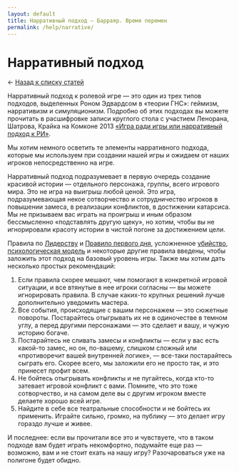 ```yaml
---
layout: default
title: Нарративный подход — Барраяр. Время перемен
permalink: /help/narrative/
---
```


# Нарративный подход

&larr; [Назад к списку статей](/help/)

Нарративный подход к ролевой игре — это один из трех типов подходов, выделенных Роном Эдвардсом в «теории ГНС»: геймизм, нарративизм и симуляционизм. Подробно об этих подходах вы можете прочитать в расшифровке записи круглого стола с участием Ленорана, Шатрова, Крайка на Комконе 2013 [«Игра ради игры или нарративный подход к РИ»](http://rojkov.livejournal.com/103782.html).

Мы хотим немного осветить те элементы нарративного подхода, которые мы используем при создании нашей игры и ожидаем от наших игроков непосредственно на игре.

Нарративный подход подразумевает в первую очередь создание красивой истории — отдельного персонажа, группы, всего игрового мира. Это не игра на выигрыш любой ценой. Это игра, подразумевающая некое сотворчество и сотрудничество игроков в повышении замеса, в реализации конфликтов, в достижении катарсиса. Мы не призываем вас играть на проигрыш и иным образом бессмысленно «подставлять другую щеку», но хотим, чтобы вы не игнорировали красоту истории в чистой погоне за достижением цели.

Правила по [Лидерству](/rules/roleplay/#section-3) и [Правило первого дня](/rules/war/#section-1), усложненное [убийство](/rules/war/#section-6), [психологическая модель](/rules/roleplay/#section-1) и некоторые другие правила введены, чтобы заложить этот подход на базовый уровень игры. Также мы хотим дать несколько простых рекомендаций:

1. Если правила скорее мешают, чем помогают в конкретной игровой ситуации, и все втянутые в нее игроки согласны — вы можете игнорировать правила. В случае каких-то крупных решений лучше дополнительно уведомить мастера.
2. Все события, происходящие с вашим персонажем — это сюжетные повороты. Постарайтесь отыгрывать их не в одиночестве в темном углу, а перед другими персонажами — это сделает и вашу, и чужую историю богаче.
3. Постарайтесь не сливать замесы и конфликты — если у вас есть какой-то замес, но он, по-вашему, слишком сложный или «противоречит вашей внутренней логике», — все-таки постарайтесь сыграть его. Скорее всего, мы заложили его не просто так, и это принесет профит всем.
4. Не бойтесь отыгрывать конфликты и не пугайтесь, когда кто-то затевает игровой конфликт с вами. Помните, что это тоже сотворчество, и на самом деле вы с другим игроком вместе делаете хорошо всей игре.
5. Найдите в себе все театральные способности и не бойтесь их применить. Играйте сильно, громко, на публику — это делает игру гораздо лучше и живее.

И последнее: если вы прочитали все это и чувствуете, что в таком подходе вам будет играть некомфортно, подумайте еще раз — возможно, вам и не стоит ехать на нашу игру? Разочароваться уже на полигоне будет обидно.
